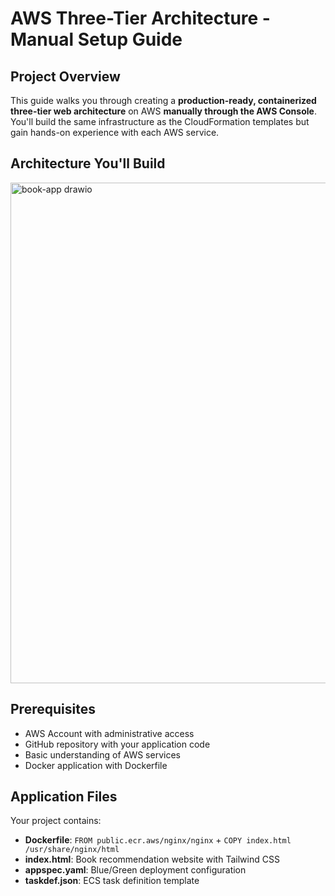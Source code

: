 # AWS Three-Tier Architecture - Manual Setup Guide
## Project Overview
This guide walks you through creating a **production-ready, containerized three-tier web architecture** on AWS **manually through the AWS Console**. You'll build the same infrastructure as the CloudFormation templates but gain hands-on experience with each AWS service.
## Architecture You'll Build

<img width="1170" height="801" alt="book-app drawio" src="https://github.com/user-attachments/assets/b7faaca2-3fc2-4ec5-9776-7b80c3ef3fd3" />


## Prerequisites
- AWS Account with administrative access
- GitHub repository with your application code
- Basic understanding of AWS services
- Docker application with Dockerfile

## Application Files

Your project contains:
- **Dockerfile**: `FROM public.ecr.aws/nginx/nginx` + `COPY index.html /usr/share/nginx/html`
- **index.html**: Book recommendation website with Tailwind CSS
- **appspec.yaml**: Blue/Green deployment configuration
- **taskdef.json**: ECS task definition template

